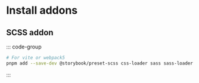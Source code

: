 # Install addons

## SCSS addon

::: code-group
```bash [pnpm]
# For vite or webpack5
pnpm add --save-dev @storybook/preset-scss css-loader sass sass-loader style-loader
```
:::